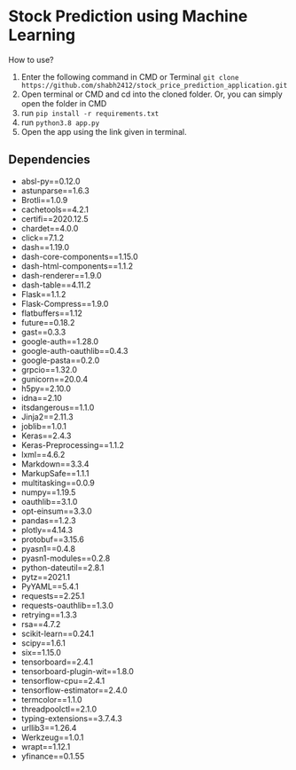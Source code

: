 # Stock Prediction using Machine Learning

How to use?
1. Enter the following command in CMD or Terminal ```git clone https://github.com/shabh2412/stock_price_prediction_application.git```
2. Open terminal or CMD and cd into the cloned folder. Or, you can simply open the folder in CMD
3. run ```pip install -r requirements.txt```
4. run ```python3.8 app.py```
5. Open the app using the link given in terminal. 


## Dependencies
- absl-py==0.12.0
- astunparse==1.6.3
- Brotli==1.0.9
- cachetools==4.2.1
- certifi==2020.12.5
- chardet==4.0.0
- click==7.1.2
- dash==1.19.0
- dash-core-components==1.15.0
- dash-html-components==1.1.2
- dash-renderer==1.9.0
- dash-table==4.11.2
- Flask==1.1.2
- Flask-Compress==1.9.0
- flatbuffers==1.12
- future==0.18.2
- gast==0.3.3
- google-auth==1.28.0
- google-auth-oauthlib==0.4.3
- google-pasta==0.2.0
- grpcio==1.32.0
- gunicorn==20.0.4
- h5py==2.10.0
- idna==2.10
- itsdangerous==1.1.0
- Jinja2==2.11.3
- joblib==1.0.1
- Keras==2.4.3
- Keras-Preprocessing==1.1.2
- lxml==4.6.2
- Markdown==3.3.4
- MarkupSafe==1.1.1
- multitasking==0.0.9
- numpy==1.19.5
- oauthlib==3.1.0
- opt-einsum==3.3.0
- pandas==1.2.3
- plotly==4.14.3
- protobuf==3.15.6
- pyasn1==0.4.8
- pyasn1-modules==0.2.8
- python-dateutil==2.8.1
- pytz==2021.1
- PyYAML==5.4.1
- requests==2.25.1
- requests-oauthlib==1.3.0
- retrying==1.3.3
- rsa==4.7.2
- scikit-learn==0.24.1
- scipy==1.6.1
- six==1.15.0
- tensorboard==2.4.1
- tensorboard-plugin-wit==1.8.0
- tensorflow-cpu==2.4.1
- tensorflow-estimator==2.4.0
- termcolor==1.1.0
- threadpoolctl==2.1.0
- typing-extensions==3.7.4.3
- urllib3==1.26.4
- Werkzeug==1.0.1
- wrapt==1.12.1
- yfinance==0.1.55


